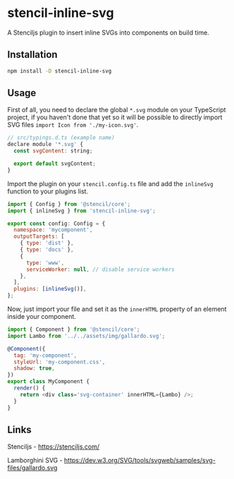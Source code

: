 # stencil-inline-svg

A Stenciljs plugin to insert inline SVGs into components on build time.

## Installation

```bash
npm install -D stencil-inline-svg
```

## Usage

First of all, you need to declare the global `*.svg` module on your TypeScript project, if you haven't done that yet so it will be possible to directly import SVG files `import Icon from './my-icon.svg'`.

```javascript
// src/typings.d.ts (example name)
declare module '*.svg' {
  const svgContent: string;

  export default svgContent;
}
```

Import the plugin on your `stencil.config.ts` file and add the `inlineSvg` function to your plugins list.

```javascript
import { Config } from '@stencil/core';
import { inlineSvg } from 'stencil-inline-svg';

export const config: Config = {
  namespace: 'mycomponent',
  outputTargets: [
    { type: 'dist' },
    { type: 'docs' },
    {
      type: 'www',
      serviceWorker: null, // disable service workers
    },
  ],
  plugins: [inlineSvg()],
};
```

Now, just import your file and set it as the `innerHTML` property of an element inside your component.

```javascript
import { Component } from '@stencil/core';
import Lambo from '../../assets/img/gallardo.svg';

@Component({
  tag: 'my-component',
  styleUrl: 'my-component.css',
  shadow: true,
})
export class MyComponent {
  render() {
    return <div class='svg-container' innerHTML={Lambo} />;
  }
}
```

## Links

Stenciljs - https://stenciljs.com/

Lamborghini SVG - https://dev.w3.org/SVG/tools/svgweb/samples/svg-files/gallardo.svg
